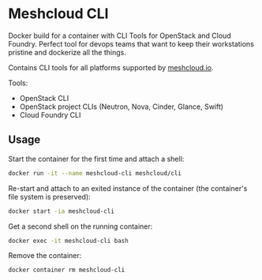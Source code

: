 # Meshcloud CLI

Docker build for a container with CLI Tools for OpenStack and Cloud Foundry.
Perfect tool for devops teams that want to keep their workstations pristine and dockerize all the things.

Contains CLI tools for all platforms supported by [meshcloud.io](https://www.meshcloud.io/).

Tools: 

  - OpenStack CLI
  - OpenStack project CLIs (Neutron, Nova, Cinder, Glance, Swift)
  - Cloud Foundry CLI

## Usage

Start the container for the first time and attach a shell:
```bash
docker run -it --name meshcloud-cli meshcloud/cli
```

Re-start and attach to an exited instance of the container (the container's file system is preserved):
```bash
docker start -ia meshcloud-cli
```

Get a second shell on the running container:
```bash
docker exec -it meshcloud-cli bash
```

Remove the container:
```bash
docker container rm meshcloud-cli
```
